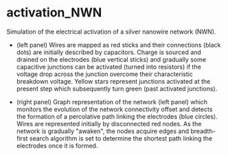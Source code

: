 # activation_NWN
Simulation of the electrical activation of a silver nanowire network (NWN).

* (left panel) Wires are mapped as red sticks and their connections (black dots) are initially described by capacitors. Charge is sourced and drained on the electrodes (blue vertical sticks) and gradually some capacitive junctions can be activated (turned into resistors) if the voltage drop across the junction overcome their characteristic breakdown voltage. Yellow stars represent junctions activated at the present step which subsequently turn green (past activated junctions).

* (right panel) Graph representation of the network (left panel) which monitors the evolution of the network connectivity offset and detects the formation of a percolative path linking the electrodes (blue circles). Wires are represented initially by disconnected red nodes. As the network is gradually "awaken", the nodes acquire edges and breadth-first search algorithm is set to determine the shortest path linking the electrodes once it is formed.
